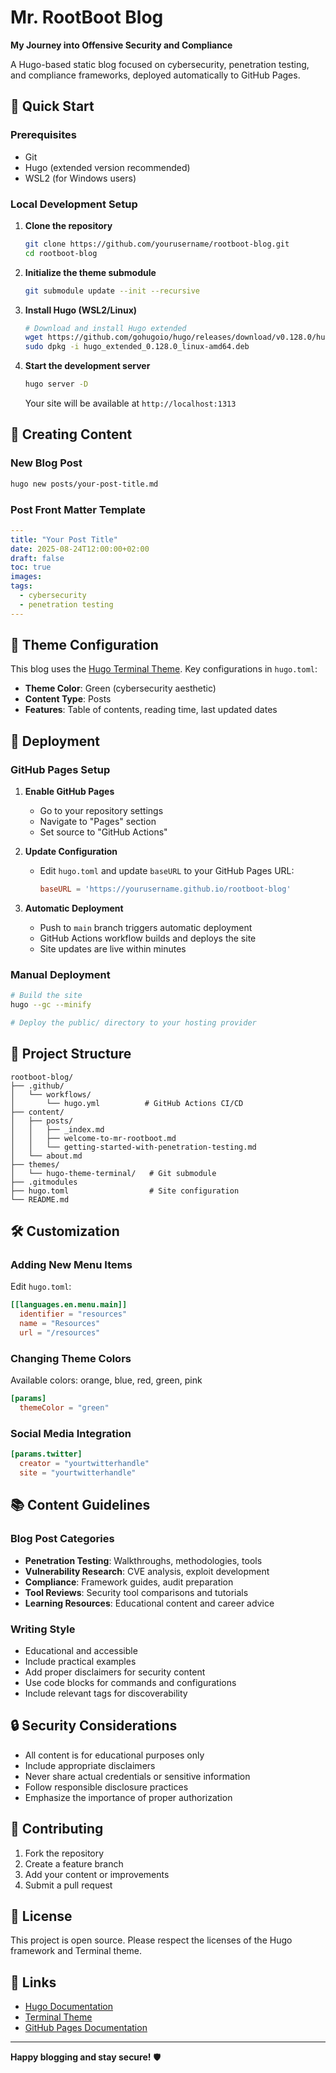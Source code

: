 # Mr. RootBoot Blog

**My Journey into Offensive Security and Compliance**

A Hugo-based static blog focused on cybersecurity, penetration testing, and compliance frameworks, deployed automatically to GitHub Pages.

## 🚀 Quick Start

### Prerequisites

- Git
- Hugo (extended version recommended)
- WSL2 (for Windows users)

### Local Development Setup

1. **Clone the repository**
   ```bash
   git clone https://github.com/yourusername/rootboot-blog.git
   cd rootboot-blog
   ```

2. **Initialize the theme submodule**
   ```bash
   git submodule update --init --recursive
   ```

3. **Install Hugo (WSL2/Linux)**
   ```bash
   # Download and install Hugo extended
   wget https://github.com/gohugoio/hugo/releases/download/v0.128.0/hugo_extended_0.128.0_linux-amd64.deb
   sudo dpkg -i hugo_extended_0.128.0_linux-amd64.deb
   ```

4. **Start the development server**
   ```bash
   hugo server -D
   ```

   Your site will be available at `http://localhost:1313`

## 📝 Creating Content

### New Blog Post
```bash
hugo new posts/your-post-title.md
```

### Post Front Matter Template
```yaml
---
title: "Your Post Title"
date: 2025-08-24T12:00:00+02:00
draft: false
toc: true
images:
tags:
  - cybersecurity
  - penetration testing
---
```

## 🎨 Theme Configuration

This blog uses the [Hugo Terminal Theme](https://github.com/panr/hugo-theme-terminal). Key configurations in `hugo.toml`:

- **Theme Color**: Green (cybersecurity aesthetic)
- **Content Type**: Posts
- **Features**: Table of contents, reading time, last updated dates

## 🚀 Deployment

### GitHub Pages Setup

1. **Enable GitHub Pages**
   - Go to your repository settings
   - Navigate to "Pages" section
   - Set source to "GitHub Actions"

2. **Update Configuration**
   - Edit `hugo.toml` and update `baseURL` to your GitHub Pages URL:
     ```toml
     baseURL = 'https://yourusername.github.io/rootboot-blog'
     ```

3. **Automatic Deployment**
   - Push to `main` branch triggers automatic deployment
   - GitHub Actions workflow builds and deploys the site
   - Site updates are live within minutes

### Manual Deployment
```bash
# Build the site
hugo --gc --minify

# Deploy the public/ directory to your hosting provider
```

## 📁 Project Structure

```
rootboot-blog/
├── .github/
│   └── workflows/
│       └── hugo.yml          # GitHub Actions CI/CD
├── content/
│   ├── posts/
│   │   ├── _index.md
│   │   ├── welcome-to-mr-rootboot.md
│   │   └── getting-started-with-penetration-testing.md
│   └── about.md
├── themes/
│   └── hugo-theme-terminal/   # Git submodule
├── .gitmodules
├── hugo.toml                  # Site configuration
└── README.md
```

## 🛠️ Customization

### Adding New Menu Items
Edit `hugo.toml`:
```toml
[[languages.en.menu.main]]
  identifier = "resources"
  name = "Resources"
  url = "/resources"
```

### Changing Theme Colors
Available colors: orange, blue, red, green, pink
```toml
[params]
  themeColor = "green"
```

### Social Media Integration
```toml
[params.twitter]
  creator = "yourtwitterhandle"
  site = "yourtwitterhandle"
```

## 📚 Content Guidelines

### Blog Post Categories
- **Penetration Testing**: Walkthroughs, methodologies, tools
- **Vulnerability Research**: CVE analysis, exploit development
- **Compliance**: Framework guides, audit preparation
- **Tool Reviews**: Security tool comparisons and tutorials
- **Learning Resources**: Educational content and career advice

### Writing Style
- Educational and accessible
- Include practical examples
- Add proper disclaimers for security content
- Use code blocks for commands and configurations
- Include relevant tags for discoverability

## 🔒 Security Considerations

- All content is for educational purposes only
- Include appropriate disclaimers
- Never share actual credentials or sensitive information
- Follow responsible disclosure practices
- Emphasize the importance of proper authorization

## 🤝 Contributing

1. Fork the repository
2. Create a feature branch
3. Add your content or improvements
4. Submit a pull request

## 📄 License

This project is open source. Please respect the licenses of the Hugo framework and Terminal theme.

## 🔗 Links

- [Hugo Documentation](https://gohugo.io/documentation/)
- [Terminal Theme](https://github.com/panr/hugo-theme-terminal)
- [GitHub Pages Documentation](https://docs.github.com/en/pages)

---

**Happy blogging and stay secure!** 🛡️
